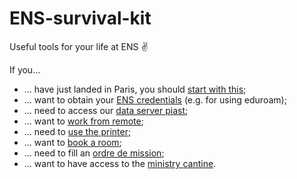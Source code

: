 # ENS-survival-kit
Useful tools for your life at ENS ✌️

If you...

- ... have just landed in Paris, you should [start with this](newcomer.md);
- ... want to obtain your [ENS credentials](ens_credentials-eduroam.md) (e.g. for using eduroam);
- ... need to access our [data server piast](data_server-piast.md);
- ... want to [work from remote](work_from_remote.md);
- ... need to [use the printer](printer_and_paper.md);
- ... want to [book a room](booking_a_room.md);
- ... need to fill an [ordre de mission](ordre_de_mission.md);
- ... want to have access to the [ministry cantine](ministry_cantine.md).

